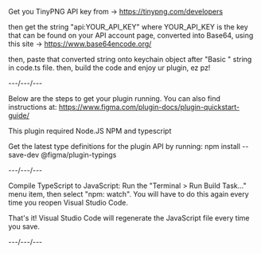 Get you TinyPNG API key from -> https://tinypng.com/developers

then get the string "api:YOUR_API_KEY" where YOUR_API_KEY is the key that can be found on your API account page,
converted into Base64, using this site -> https://www.base64encode.org/

then, paste that converted string onto keychain object after "Basic " string in code.ts file.
then, build the code and enjoy ur plugin, ez pz!

---/---/---

Below are the steps to get your plugin running. You can also find instructions at:
https://www.figma.com/plugin-docs/plugin-quickstart-guide/

This plugin required Node.JS NPM and typescript

Get the latest type definitions for the plugin API by running:
npm install --save-dev @figma/plugin-typings


---/---/---

Compile TypeScript to JavaScript: Run the "Terminal > Run Build Task..." menu item,
then select "npm: watch". You will have to do this again every time
you reopen Visual Studio Code.

That's it! Visual Studio Code will regenerate the JavaScript file every time you save.

---/---/---
